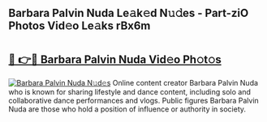 ## Barbara Palvin Nuda Le𝚊k𝚎d N𝚞𝚍es - Part-ziO Photos Vid𝚎o Le𝚊ks rBx6m

# <h2><a href="http://fbbdhx.evod.top/?m=Barbara+Palvin+Nuda">🔗 👉🔴 Barbara Palvin Nuda Vid𝚎o Ph𝚘t𝚘s</a></h2>

[![Barbara Palvin Nuda N𝚞d𝚎s](https://i.imgur.com/8V9OHl7.gif)](http://fbbdhx.evod.top/?m=Barbara+Palvin+Nuda)
Online content creator Barbara Palvin Nuda who is known for sharing lifestyle and dance content, including solo and collaborative dance performances and vlogs. Public figures Barbara Palvin Nuda are those who hold a position of influence or authority in society. 
